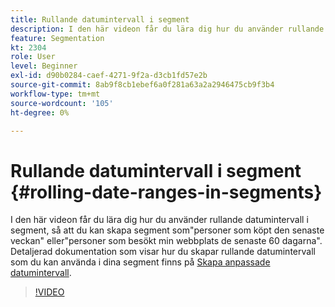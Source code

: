 ```yaml
---
title: Rullande datumintervall i segment
description: I den här videon får du lära dig hur du använder rullande datumintervall i segment, så att du kan skapa segment som"personer som köpt den senaste veckan" eller"personer som besökt min webbplats de senaste 60 dagarna".
feature: Segmentation
kt: 2304
role: User
level: Beginner
exl-id: d90b0284-caef-4271-9f2a-d3cb1fd57e2b
source-git-commit: 8ab9f8cb1ebef6a0f281a63a2a2946475cb9f3b4
workflow-type: tm+mt
source-wordcount: '105'
ht-degree: 0%

---
```


# Rullande datumintervall i segment {#rolling-date-ranges-in-segments}

I den här videon får du lära dig hur du använder rullande datumintervall i segment, så att du kan skapa segment som&quot;personer som köpt den senaste veckan&quot; eller&quot;personer som besökt min webbplats de senaste 60 dagarna&quot;. Detaljerad dokumentation som visar hur du skapar rullande datumintervall som du kan använda i dina segment finns på [Skapa anpassade datumintervall](https://experienceleague.adobe.com/docs/analytics/analyze/analysis-workspace/components/calendar-date-ranges/custom-date-ranges.html).

>[!VIDEO](https://video.tv.adobe.com/v/25403/?quality=12&learn=on)

